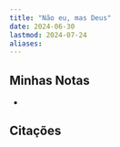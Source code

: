 ```yaml
---
title: "Não eu, mas Deus"
date: 2024-06-30
lastmod: 2024-07-24
aliases:
---
```


## Minhas Notas
-

## Citações
